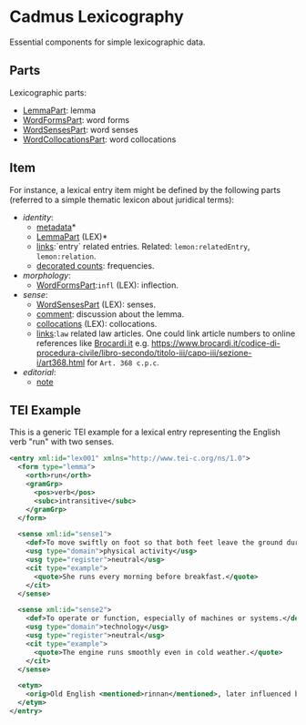 ﻿# Cadmus Lexicography

Essential components for simple lexicographic data.

## Parts

Lexicographic parts:

- [LemmaPart](docs/lemma-part): lemma
- [WordFormsPart](docs/word-forms-part): word forms
- [WordSensesPart](docs/word-senses-part): word senses
- [WordCollocationsPart](docs/word-collocations-part): word collocations

## Item

For instance, a lexical entry item might be defined by the following parts (referred to a simple thematic lexicon about juridical terms):

- *identity*:
  - [metadata](https://github.com/vedph/cadmus-general/blob/master/docs/metadata.md)\*
  - [LemmaPart](docs/lemma-part) (LEX)\*
  - [links](https://vedph.github.io/cadmus-doc/models/(https://github.com/vedph/cadmus-general/blob/master/docs/fr.pin-links.md).md):`entry` related entries. Related: `lemon:relatedEntry`, `lemon:relation`.
  - [decorated counts](https://github.com/vedph/cadmus-general/blob/master/docs/decorated-counts.md): frequencies.
- *morphology*:
  - [WordFormsPart](docs/word-forms-part):`infl` (LEX): inflection.
- *sense*:
  - [WordSensesPart](docs/word-senses-part) (LEX): senses.
  - [comment](https://github.com/vedph/cadmus-general/blob/master/docs/comment.md): discussion about the lemma.
  - [collocations](docs/word-collocations-part) (LEX): collocations.
  - [links](https://github.com/vedph/cadmus-general/blob/master/docs/fr.pin-links.md):`law` related law articles. One could link article numbers to online references like [Brocardi.it](https://www.brocardi.it) e.g. <https://www.brocardi.it/codice-di-procedura-civile/libro-secondo/titolo-iii/capo-iii/sezione-i/art368.html> for `Art. 368 c.p.c`.
- *editorial*:
  - [note](https://github.com/vedph/cadmus-general/blob/master/docs/note.md)

## TEI Example

This is a generic TEI example for a lexical entry representing the English verb "run" with two senses.

```xml
<entry xml:id="lex001" xmlns="http://www.tei-c.org/ns/1.0">
  <form type="lemma">
    <orth>run</orth>
    <gramGrp>
      <pos>verb</pos>
      <subc>intransitive</subc>
    </gramGrp>
  </form>

  <sense xml:id="sense1">
    <def>To move swiftly on foot so that both feet leave the ground during each stride.</def>
    <usg type="domain">physical activity</usg>
    <usg type="register">neutral</usg>
    <cit type="example">
      <quote>She runs every morning before breakfast.</quote>
    </cit>
  </sense>

  <sense xml:id="sense2">
    <def>To operate or function, especially of machines or systems.</def>
    <usg type="domain">technology</usg>
    <usg type="register">neutral</usg>
    <cit type="example">
      <quote>The engine runs smoothly even in cold weather.</quote>
    </cit>
  </sense>

  <etym>
    <orig>Old English <mentioned>rinnan</mentioned>, later influenced by Old Norse <mentioned>renna</mentioned>.</orig>
  </etym>
</entry>
```
